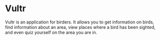 # Vultr

Vultr is an application for birders. It allows you to get information on birds, find information about an area, view places where a bird has been sighted, and even quiz yourself on the area you are in.
